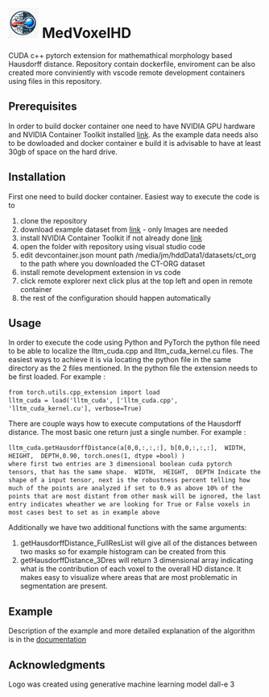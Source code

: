 <h1> <img src="logo_hausdorff.jpeg" alt="MedVoxelHD" width="60"> MedVoxelHD </h1>

CUDA c++ pytorch extension for mathemathical morphology based Hausdorff distance. Repository contain dockerfile, enviroment can be also created more conviniently with vscode remote development containers using files in this repository.

## Prerequisites
In order to build docker container one need to have NVIDIA GPU hardware and NVIDIA Container Toolkit installed [link](https://docs.nvidia.com/datacenter/cloud-native/container-toolkit/latest/install-guide.html). As the example data needs also to be dowloaded and docker container e build it is advisable to have at least 30gb of space on the hard drive.

## Installation
First one need to build docker container. Easiest way to execute the code is to 
1) clone the repository
2) download example dataset from [link](https://wiki.cancerimagingarchive.net/pages/viewpage.action?pageId=61080890) - only Images are needed
3) install NVIDIA Container Toolkit if not already done [link](https://docs.nvidia.com/datacenter/cloud-native/container-toolkit/latest/install-guide.html)
4) open the folder with repository using visual studio code
5) edit devcontainer.json mount path /media/jm/hddData1/datasets/ct_org to the path where you downloaded the CT-ORG dataset 
6) install remote development extension in vs code
7) click remote explorer next click plus at the top left and open in remote container
8) the rest of the configuration should happen automatically
 
## Usage

In order to execute the code using Python and PyTorch the python file need to be able to localize the lltm_cuda.cpp and lltm_cuda_kernel.cu files. The easiest ways to achieve it is via locating the python file in the same directory as the 2 files mentioned.
In the python file the extension needs to be first loaded. For example :
```
from torch.utils.cpp_extension import load
lltm_cuda = load('lltm_cuda', ['lltm_cuda.cpp', 'lltm_cuda_kernel.cu'], verbose=True)
```
There are couple ways how to execute computations of the Hausdorff distance. The most basic one return just a single number. For example :
```
lltm_cuda.getHausdorffDistance(a[0,0,:,:,:], b[0,0,:,:,:],  WIDTH,  HEIGHT,  DEPTH,0.90, torch.ones(1, dtype =bool) )
where first two entries are 3 dimensional boolean cuda pytorch tensors, that has the same shape.  WIDTH,  HEIGHT,  DEPTH Indicate the shape of a input tensor, next is the robustness percent telling how much of the points are analyzed if set to 0.9 as above 10% of the points that are most distant from other mask will be ignored, the last entry indicates wheather we are looking for True or False voxels in most cases best to set as in example above
```
Additionally we have two additional functions with the same arguments:
1) getHausdorffDistance_FullResList will give all of the distances between two masks so for example histogram can be created from this
2) getHausdorffDistance_3Dres will return 3 dimensional array indicating what is the contribution of each voxel to the overall HD distance. It makes easy to visualize where areas that are most problematic in segmentation are present.

## Example
Description of the example and more detailed explanation of the algorithm is in the [documentation](https://jakubmitura14.github.io/MedVoxelHD/)

## Acknowledgments
Logo was created using generative machine learning model dall-e 3


